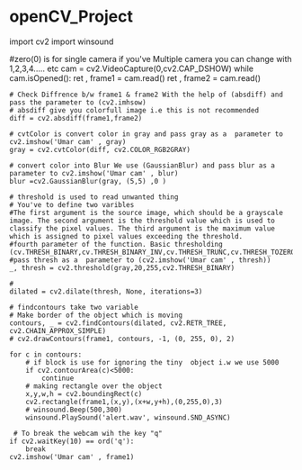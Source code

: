 # openCV_Project


import cv2
import winsound

#zero(0) is for single camera if you've Multiple camera you can change with 1,2,3,4..... etc 
cam = cv2.VideoCapture(0,cv2.CAP_DSHOW)
while cam.isOpened():
    ret , frame1 = cam.read()
    ret , frame2 = cam.read()

    # Check Diffrence b/w frame1 & frame2 With the help of (absdiff) and pass the parameter to (cv2.imhsow) 
    # absdiff give you colorfull image i.e this is not recommended
    diff = cv2.absdiff(frame1,frame2)
    
    # cvtColor is convert color in gray and pass gray as a  parameter to cv2.imshow('Umar cam' , gray) 
    gray = cv2.cvtColor(diff, cv2.COLOR_RGB2GRAY) 

    # convert color into Blur We use (GaussianBlur) and pass blur as a  parameter to cv2.imshow('Umar cam' , blur)
    blur =cv2.GaussianBlur(gray, (5,5) ,0 )
    
    # threshold is used to read unwanted thing
    # You've to define two varibles 
    #The first argument is the source image, which should be a grayscale image. The second argument is the threshold value which is used to classify the pixel values. The third argument is the maximum value which is assigned to pixel values exceeding the threshold.
    #fourth parameter of the function. Basic thresholding (cv.THRESH_BINARY,cv.THRESH_BINARY_INV,cv.THRESH_TRUNC,cv.THRESH_TOZERO,cv.THRESH_TOZERO_INV)
    #pass thresh as a  parameter to (cv2.imshow('Umar cam' , thresh))
    _, thresh = cv2.threshold(gray,20,255,cv2.THRESH_BINARY)

    #
    dilated = cv2.dilate(thresh, None, iterations=3)

    # findcontours take two variable 
    # Make border of the object which is moving
    contours, _ = cv2.findContours(dilated, cv2.RETR_TREE, cv2.CHAIN_APPROX_SIMPLE)
    # cv2.drawContours(frame1, contours, -1, (0, 255, 0), 2)

    for c in contours:
        # if block is use for ignoring the tiny  object i.w we use 5000
        if cv2.contourArea(c)<5000:
            continue
        # making rectangle over the object
        x,y,w,h = cv2.boundingRect(c)
        cv2.rectangle(frame1,(x,y),(x+w,y+h),(0,255,0),3)
        # winsound.Beep(500,300)
        winsound.PlaySound('alert.wav', winsound.SND_ASYNC)

     # To break the webcam wih the key "q"
    if cv2.waitKey(10) == ord('q'):
        break
    cv2.imshow('Umar cam' , frame1)
